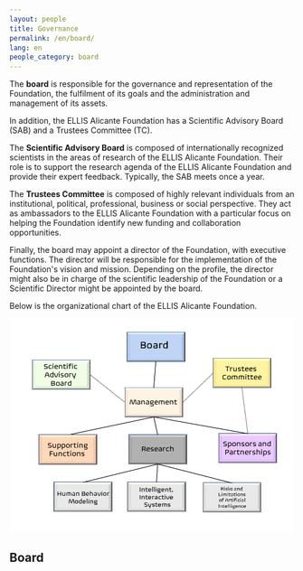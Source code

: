 ```yaml
---
layout: people
title: Governance
permalink: /en/board/
lang: en
people_category: board
---
```


The **board** is responsible for the governance and representation of the Foundation, the fulfilment of its goals and the administration and management of its assets. 

In addition, the ELLIS Alicante Foundation has a Scientific Advisory Board (SAB) and a Trustees Committee (TC). 

The **Scientific Advisory Board** is composed of internationally recognized scientists in the areas of research of the ELLIS Alicante Foundation. Their role is to support the research agenda of the ELLIS Alicante Foundation and provide their expert feedback. Typically, the SAB meets once a year. 

The **Trustees Committee** is composed of highly relevant individuals from an institutional, political, professional, business or social perspective. They act as ambassadors to the ELLIS Alicante Foundation with a particular focus on helping the Foundation identify new funding and collaboration opportunities. 

Finally, the board may appoint a director of the Foundation, with executive functions. The director will be responsible for the implementation of the Foundation's vision and mission. Depending on the profile, the director might also be in charge of the scientific leadership of the Foundation or a Scientific Director might be appointed by the board.

Below is the organizational chart of the ELLIS Alicante Foundation. 

![ELLIS_Alicante_OrgChart](assets/ELLIS_Alicante_OrgChart.png)



## **Board** 